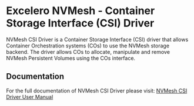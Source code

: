 
# Excelero NVMesh - Container Storage Interface (CSI) Driver
NVMesh CSI Driver is a Container Storage Interface (CSI) driver that allows Container Orchestration systems (COs) to use the NVMesh storage backend.
The driver allows COs to allocate, manipulate and remove NVMesh Persistent Volumes using the COs interface.

## Documentation
For the full documentation of NVMesh CSI Driver please visit: [NVMesh CSI Driver User Manual](https://www.excelero.com/nvmesh-csi-driver-guide/)